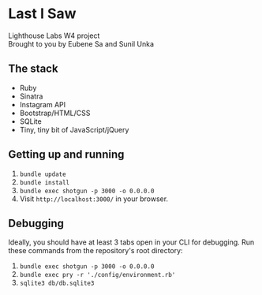 # Last I Saw

Lighthouse Labs W4 project  
Brought to you by Eubene Sa and Sunil Unka

## The stack

* Ruby
* Sinatra
* Instagram API
* Bootstrap/HTML/CSS
* SQLite
* Tiny, tiny bit of JavaScript/jQuery  

## Getting up and running

1. `bundle update`
2. `bundle install`
3. `bundle exec shotgun -p 3000 -o 0.0.0.0`
4. Visit `http://localhost:3000/` in your browser.

## Debugging

Ideally, you should have at least 3 tabs open in your CLI for debugging. Run these commands from the repository's root directory:  
1. `bundle exec shotgun -p 3000 -o 0.0.0.0`  
2. `bundle exec pry -r './config/environment.rb'`  
3. `sqlite3 db/db.sqlite3`  
